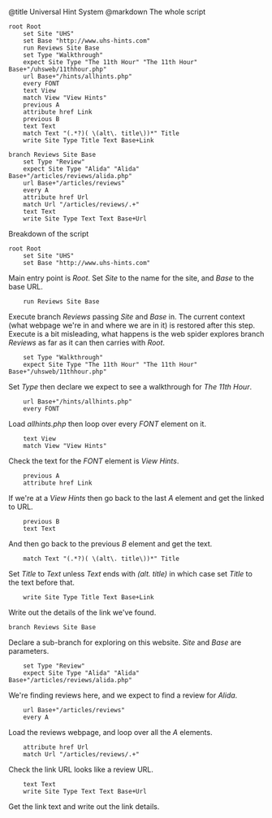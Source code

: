 @title		Universal Hint System
@markdown
The whole script

~~~
root Root
	set Site "UHS"
	set Base "http://www.uhs-hints.com"
	run Reviews Site Base
	set Type "Walkthrough"
	expect Site Type "The 11th Hour" "The 11th Hour" Base+"/uhsweb/11thhour.php"
	url Base+"/hints/allhints.php"
	every FONT
	text View
	match View "View Hints"
	previous A
	attribute href Link
	previous B
	text Text
	match Text "(.*?)( \(alt\. title\))*" Title
	write Site Type Title Text Base+Link

branch Reviews Site Base
	set Type "Review"
	expect Site Type "Alida" "Alida" Base+"/articles/reviews/alida.php"
	url Base+"/articles/reviews"
	every A
	attribute href Url
	match Url "/articles/reviews/.+"
	text Text
	write Site Type Text Text Base+Url
~~~

Breakdown of the script

~~~
root Root
	set Site "UHS"
	set Base "http://www.uhs-hints.com"
~~~

Main entry point is *Root*.  Set *Site* to the name for
	the site, and *Base* to the base URL.

~~~
	run Reviews Site Base
~~~

Execute branch *Reviews* passing *Site* and *Base* in.  The current
	context (what webpage we're in and where we are in it) is restored after
	this step.  Execute is a bit misleading, what happens is the web spider
	explores branch *Reviews* as far as it can then carries with *Root*.

~~~
	set Type "Walkthrough"
	expect Site Type "The 11th Hour" "The 11th Hour" Base+"/uhsweb/11thhour.php"
~~~

Set *Type* then declare we expect to see a walkthrough for *The 11th Hour*.

~~~
	url Base+"/hints/allhints.php"
	every FONT
~~~

Load *allhints.php* then loop over every *FONT* element on it.

~~~
	text View
	match View "View Hints"
~~~

Check the text for the *FONT* element is *View Hints*.

~~~
	previous A
	attribute href Link
~~~

If we're at a *View Hints* then go back to the last *A* element and get
the linked to URL.

~~~
	previous B
	text Text
~~~

And then go back to the previous *B* element and get the text.

~~~
	match Text "(.*?)( \(alt\. title\))*" Title
~~~

Set *Title* to *Text* unless *Text* ends with *(alt. title)*
	in which case set *Title* to the text before that.

~~~
	write Site Type Title Text Base+Link
~~~

Write out the details of the link we've found.

~~~
branch Reviews Site Base
~~~

Declare a sub-branch for exploring on this website.  *Site* and *Base* are parameters.

~~~
	set Type "Review"
	expect Site Type "Alida" "Alida" Base+"/articles/reviews/alida.php"
~~~

We're finding reviews here, and we expect to find a review for *Alida*.

~~~
	url Base+"/articles/reviews"
	every A
~~~

Load the reviews webpage, and loop over all the *A* elements.

~~~
	attribute href Url
	match Url "/articles/reviews/.+"
~~~

Check the link URL looks like a review URL.

~~~
	text Text
	write Site Type Text Text Base+Url
~~~

Get the link text and write out the link details.
